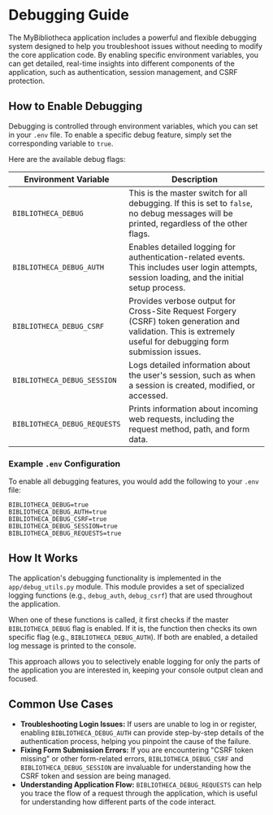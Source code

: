 # Debugging Guide

The MyBibliotheca application includes a powerful and flexible debugging system designed to help you troubleshoot issues without needing to modify the core application code. By enabling specific environment variables, you can get detailed, real-time insights into different components of the application, such as authentication, session management, and CSRF protection.

## How to Enable Debugging

Debugging is controlled through environment variables, which you can set in your `.env` file. To enable a specific debug feature, simply set the corresponding variable to `true`.

Here are the available debug flags:

| Environment Variable        | Description                                                                                                                              |
| --------------------------- | ---------------------------------------------------------------------------------------------------------------------------------------- |
| `BIBLIOTHECA_DEBUG`         | This is the master switch for all debugging. If this is set to `false`, no debug messages will be printed, regardless of the other flags. |
| `BIBLIOTHECA_DEBUG_AUTH`    | Enables detailed logging for authentication-related events. This includes user login attempts, session loading, and the initial setup process. |
| `BIBLIOTHECA_DEBUG_CSRF`    | Provides verbose output for Cross-Site Request Forgery (CSRF) token generation and validation. This is extremely useful for debugging form submission issues. |
| `BIBLIOTHECA_DEBUG_SESSION` | Logs detailed information about the user's session, such as when a session is created, modified, or accessed.                               |
| `BIBLIOTHECA_DEBUG_REQUESTS`| Prints information about incoming web requests, including the request method, path, and form data.                                         |

### Example `.env` Configuration

To enable all debugging features, you would add the following to your `.env` file:

```env
BIBLIOTHECA_DEBUG=true
BIBLIOTHECA_DEBUG_AUTH=true
BIBLIOTHECA_DEBUG_CSRF=true
BIBLIOTHECA_DEBUG_SESSION=true
BIBLIOTHECA_DEBUG_REQUESTS=true
```

## How It Works

The application's debugging functionality is implemented in the `app/debug_utils.py` module. This module provides a set of specialized logging functions (e.g., `debug_auth`, `debug_csrf`) that are used throughout the application.

When one of these functions is called, it first checks if the master `BIBLIOTHECA_DEBUG` flag is enabled. If it is, the function then checks its own specific flag (e.g., `BIBLIOTHECA_DEBUG_AUTH`). If both are enabled, a detailed log message is printed to the console.

This approach allows you to selectively enable logging for only the parts of the application you are interested in, keeping your console output clean and focused.

## Common Use Cases

- **Troubleshooting Login Issues:** If users are unable to log in or register, enabling `BIBLIOTHECA_DEBUG_AUTH` can provide step-by-step details of the authentication process, helping you pinpoint the cause of the failure.
- **Fixing Form Submission Errors:** If you are encountering "CSRF token missing" or other form-related errors, `BIBLIOTHECA_DEBUG_CSRF` and `BIBLIOTHECA_DEBUG_SESSION` are invaluable for understanding how the CSRF token and session are being managed.
- **Understanding Application Flow:** `BIBLIOTHECA_DEBUG_REQUESTS` can help you trace the flow of a request through the application, which is useful for understanding how different parts of the code interact.
